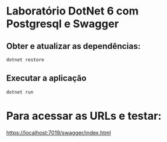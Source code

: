 # Laboratório DotNet 6 com Postgresql e Swagger

## Obter e atualizar as dependências:

```
dotnet restore
```

## Executar a aplicação

```
dotnet run
```

# Para acessar as URLs e testar:

[https://localhost:7019/swagger/index.html](https://localhost:7019/swagger/index.html)